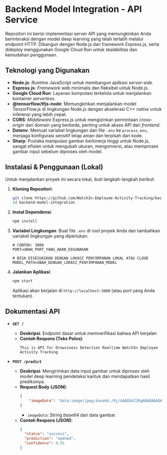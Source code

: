 # Backend Model Integration - API Service

Repositori ini berisi implementasi server API yang memungkinkan Anda berinteraksi dengan model deep learning yang telah 
terlatih melalui endpoint HTTP. Dibangun dengan Node.js dan framework Express.js, serta dideploy menggunakan Google Cloud Run untuk skalabilitas dan kemudahan penggunaan.

## Teknologi yang Digunakan
* **Node.js**: *Runtime* JavaScript untuk membangun aplikasi *server-side*.
* **Express.js**: *Framework* web minimalis dan fleksibel untuk Node.js.
* **Google Cloud Run**: Layanan komputasi terkelola untuk menjalankan kontainer *serverless*.
* **@tensorflow/tfjs-node**: Memungkinkan menjalankan model TensorFlow.js di lingkungan Node.js dengan akselerasi C++ *native* untuk inferensi yang lebih cepat.
* **CORS**: *Middleware* Express.js untuk mengizinkan permintaan *cross-origin* dari domain yang berbeda, penting untuk akses API dari *frontend*.
* **Dotenv**: Memuat variabel lingkungan dari file `.env` ke `process.env`, menjaga konfigurasi sensitif tetap aman dan terpisah dari kode.
* **Sharp**: Pustaka manipulasi gambar berkinerja tinggi untuk Node.js, sangat efisien untuk mengubah ukuran, mengonversi, atau memproses gambar input sebelum diproses oleh model.

## Instalasi & Penggunaan (Lokal)

Untuk menjalankan proyek ini secara lokal, ikuti langkah-langkah berikut:

1.  **Kloning Repositori**:
    ```bash
    git clone https://github.com/WatchIn-Employee-Activity-Tracking/backend-model-integration.git
    cd backend-model-integration
    ```

2.  **Instal Dependensi**:
    ```bash
    npm install
    ```

3.  **Variabel Lingkungan**:
    Buat file `.env` di *root* proyek Anda dan tambahkan variabel lingkungan yang diperlukan:
    ```
    # CONTOH: 3000
    PORT=UBAH_PORT_YANG_AKAN_DIGUNAKAN

    # BISA DISESUAIKAN DENGAN LOKASI PENYIMPANAN LOKAL ATAU CLOUD
    MODEL_PATH=UBAH_DENGAN_LOKASI_PENYIMPANAN_MODEL
    ```

4.  **Jalankan Aplikasi**:
    ```bash
    npm start
    ```
    Aplikasi akan berjalan di `http://localhost:3000` (atau *port* yang Anda tentukan).

## Dokumentasi API

* **`GET /`**
    * **Deskripsi**: Endpoint dasar untuk memverifikasi bahwa API berjalan
    * **Contoh Respons (Teks Polos)**:
        ```
        This is API for Drowsiness Detection Realtime WatchIn Employee Activity Tracking
        ```

* **`POST /predict`**
    * **Deskripsi**: Mengirimkan data input gambar untuk diproses oleh model deep learning pendeteksi kantuk dan mendapatkan hasil prediksinya.
    * **Request Body (JSON)**:
        ```json
        {
            "imageData": "data:image/jpeg;base64,/9j/4AAQSkZJRgABAQAAAQABAAD..."
        }
        ```
        * `imageData`: String *base64* dari data gambar.
    * **Contoh Respons (JSON)**:
        ```json
        {
          "status": "success",
          "prediction": "opened",
          "confidence": 0.95
        }
        ```

